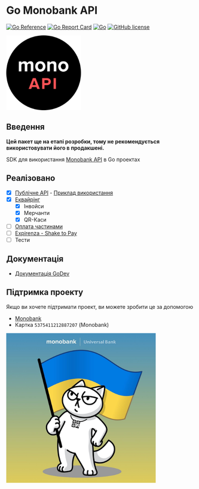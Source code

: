 # Go Monobank API

[![Go Reference](https://pkg.go.dev/badge/github.com/FairyTale5571/go-mono.svg)](https://pkg.go.dev/github.com/FairyTale5571/go-mono)
[![Go Report Card](https://goreportcard.com/badge/github.com/fairytale5571/go-mono)](https://goreportcard.com/report/github.com/fairytale5571/go-mono)
[![Go](https://img.shields.io/badge/Go-1.21-blue.svg?logo=go&longCache=true&style=flat-square)](https://golang.org)
[![GitHub license](https://img.shields.io/github/license/fairytale5571/go-mono.svg?style=flat-square)]()

<img alt="logo" src="static/logo.png" width="200" height="200" />

## Введення

**Цей пакет ще на етапі розробки, тому не рекомендується використовувати його в продакшені.**

SDK для використання [Monobank API](https://api.monobank.ua/docs) в Go проектах

## Реалізовано

- [X] [Публічне API](https://api.monobank.ua/docs) - [Приклад використання](example/public/main.go)
- [X] [Еквайрінг](https://api.monobank.ua/docs/acquiring.html)
    - [X] Інвойси
    - [X] Мерчанти
    - [X] QR-Каси
- [ ] [Оплата частинами](https://u2-demo-ext.monobank.ua/docs/index.html)
- [ ] [Expirenza - Shake to Pay](https://api.shaketopay.com.ua/)
- [ ] Тести 

## Документація
- [Документація GoDev](https://pkg.go.dev/github.com/FairyTale5571/go-mono)

## Підтримка проекту

Якщо ви хочете підтримати проект, ви можете зробити це за допомогою 

- [Monobank](https://send.monobank.ua/jar/4yAFaAPmgo)
- Картка `5375411212887207` (Monobank)

<img alt="logo" src="static/cat_uk.jpg" width="400" height="400" />